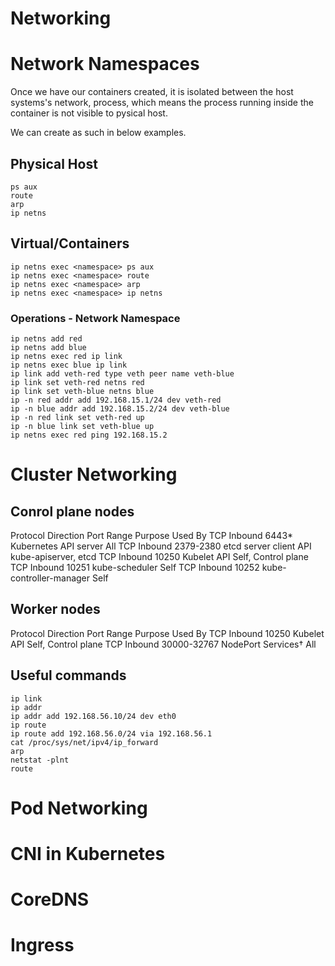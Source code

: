 # Networking

# Network Namespaces
Once we have our containers created, it is isolated between the host systems's network, process, which means the process running inside the container is not visible to pysical host.

We can create as such in below examples.

## Physical Host
```
ps aux
route
arp
ip netns
```

## Virtual/Containers
```
ip netns exec <namespace> ps aux
ip netns exec <namespace> route
ip netns exec <namespace> arp
ip netns exec <namespace> ip netns
```

### Operations - Network Namespace
```
ip netns add red
ip netns add blue
ip netns exec red ip link
ip netns exec blue ip link
ip link add veth-red type veth peer name veth-blue
ip link set veth-red netns red
ip link set veth-blue netns blue
ip -n red addr add 192.168.15.1/24 dev veth-red
ip -n blue addr add 192.168.15.2/24 dev veth-blue
ip -n red link set veth-red up
ip -n blue link set veth-blue up
ip netns exec red ping 192.168.15.2
```

# Cluster Networking

## Conrol plane nodes

Protocol	Direction	Port Range	Purpose	               Used By
TCP	      Inbound	  6443*	    Kubernetes API server	   All
TCP	      Inbound	  2379-2380	etcd server client API	 kube-apiserver, etcd
TCP	      Inbound	  10250	    Kubelet API	Self,        Control plane
TCP	      Inbound	  10251	    kube-scheduler	         Self
TCP	      Inbound	  10252	    kube-controller-manager	  Self

## Worker nodes
Protocol	Direction	Port Range	Purpose	            Used By
TCP	      Inbound	  10250	      Kubelet API	        Self, Control plane
TCP	      Inbound	  30000-32767	NodePort Services†	All

## Useful commands
```
ip link
ip addr
ip addr add 192.168.56.10/24 dev eth0
ip route
ip route add 192.168.56.0/24 via 192.168.56.1
cat /proc/sys/net/ipv4/ip_forward
arp
netstat -plnt
route
```

# Pod Networking


# CNI in Kubernetes


# CoreDNS


# Ingress
